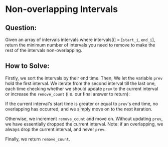 # Non-overlapping Intervals

## Question:

Given an array of intervals intervals where intervals[i] = [`start_i`,
`end_i`], return the minimum number of intervals you need to remove to
make the rest of the intervals non-overlapping.

## How to Solve:

Firstly, we sort the intervals by their end time. Then, We let the
variable `prev` hold the first interval. We iterate from the second
interval till the last one, each time checking whether we should
update `prev` to the current interval or increase the `remove_count`
(i.e. our final answer to return):

If the current interval's start time is greater or equal to `prev`'s
end time, no overlapping has occurred, and we simply move on to the
next iteration.

Otherwise, we increment `remove_count` and move on. Without updating
`prev`, we have essentially dropped the current interval. Note: if an
overlapping, we always drop the current interval, and never `prev`.

Finally, we return `remove_count`.
